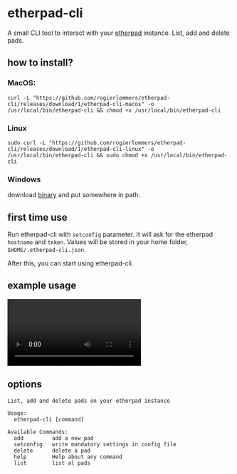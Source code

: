 # etherpad-cli
A small CLI tool to interact with your [etherpad](https://github.com/ether/etherpad-lite) instance. List, add and delete pads.

## how to install?

### MacOS:

```
curl -L "https://github.com/rogierlommers/etherpad-cli/releases/download/1/etherpad-cli-macos" -o /usr/local/bin/etherpad-cli && chmod +x /usr/local/bin/etherpad-cli
```

### Linux

```
sudo curl -L "https://github.com/rogierlommers/etherpad-cli/releases/download/1/etherpad-cli-linux" -o /usr/local/bin/etherpad-cli && sudo chmod +x /usr/local/bin/etherpad-cli
```

### Windows
download [binary](https://github.com/rogierlommers/etherpad-cli/releases/download/1/etherpad-cli.exe) and put somewhere in path.

## first time use
Run etherpad-cli with `setconfig` parameter. It will ask for the etherpad `hostname` and `token`. Values will be stored in your home folder, `$HOME/.etherpad-cli.json`.

After this, you can start using etherpad-cli.

## example usage

![Colored](https://i.imgur.com/5f1zoVY.mp4)

## options

```
List, add and delete pads on your etherpad instance

Usage:
  etherpad-cli [command]

Available Commands:
  add         add a new pad
  setconfig   write mandatory settings in config file
  delete      delete a pad
  help        Help about any command
  list        list al pads
```
